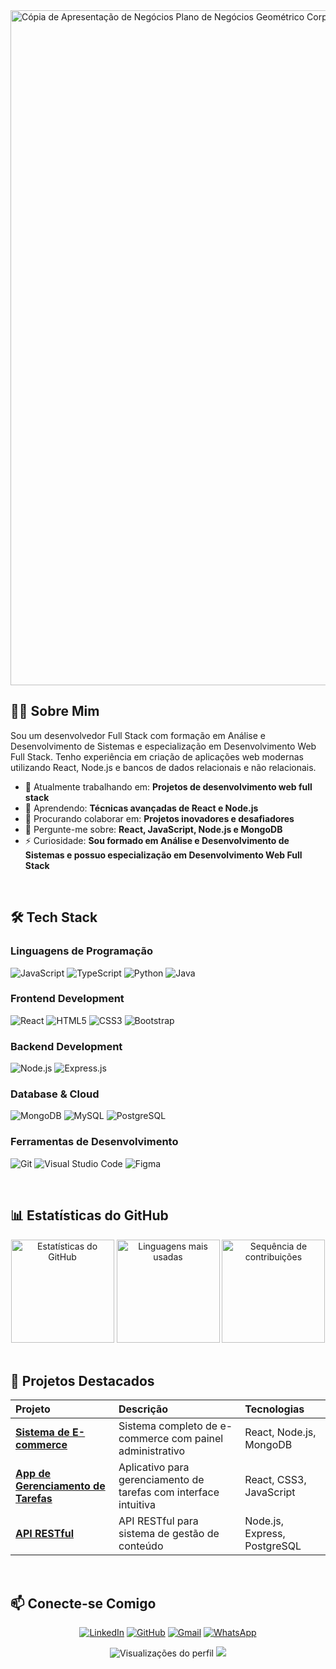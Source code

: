  <img width="1920" height="1080" alt="Cópia de Apresentação de Negócios Plano de Negócios Geométrico Corporativo Verde Preto e Branco (6)" src="https://github.com/user-attachments/assets/8e18d760-dd77-4fb7-9252-b15e900a7eb6" />

## 👨‍💻 Sobre Mim

Sou um desenvolvedor Full Stack com formação em Análise e Desenvolvimento de Sistemas e especialização em Desenvolvimento Web Full Stack. Tenho experiência em criação de aplicações web modernas utilizando React, Node.js e bancos de dados relacionais e não relacionais.

- 🔭 Atualmente trabalhando em: **Projetos de desenvolvimento web full stack**
- 🌱 Aprendendo: **Técnicas avançadas de React e Node.js**
- 👯 Procurando colaborar em: **Projetos inovadores e desafiadores**
- 💬 Pergunte-me sobre: **React, JavaScript, Node.js e MongoDB**
- ⚡ Curiosidade: **Sou formado em Análise e Desenvolvimento de Sistemas e possuo especialização em Desenvolvimento Web Full Stack**

<br />

## 🛠️ Tech Stack

### Linguagens de Programação
![JavaScript](https://img.shields.io/badge/JavaScript-F7DF1E?style=for-the-badge&logo=javascript&logoColor=black)
![TypeScript](https://img.shields.io/badge/TypeScript-007ACC?style=for-the-badge&logo=typescript&logoColor=white)
![Python](https://img.shields.io/badge/Python-3776AB?style=for-the-badge&logo=python&logoColor=white)
![Java](https://img.shields.io/badge/Java-ED8B00?style=for-the-badge&logo=openjdk&logoColor=white)

### Frontend Development
![React](https://img.shields.io/badge/React-20232A?style=for-the-badge&logo=react&logoColor=61DAFB)
![HTML5](https://img.shields.io/badge/HTML5-E34F26?style=for-the-badge&logo=html5&logoColor=white)
![CSS3](https://img.shields.io/badge/CSS3-1572B6?style=for-the-badge&logo=css3&logoColor=white)
![Bootstrap](https://img.shields.io/badge/Bootstrap-563D7C?style=for-the-badge&logo=bootstrap&logoColor=white)

### Backend Development
![Node.js](https://img.shields.io/badge/Node.js-339933?style=for-the-badge&logo=nodedotjs&logoColor=white)
![Express.js](https://img.shields.io/badge/Express.js-000000?style=for-the-badge&logo=express&logoColor=white)

### Database & Cloud
![MongoDB](https://img.shields.io/badge/MongoDB-4EA94B?style=for-the-badge&logo=mongodb&logoColor=white)
![MySQL](https://img.shields.io/badge/MySQL-00000F?style=for-the-badge&logo=mysql&logoColor=white)
![PostgreSQL](https://img.shields.io/badge/PostgreSQL-316192?style=for-the-badge&logo=postgresql&logoColor=white)

### Ferramentas de Desenvolvimento
![Git](https://img.shields.io/badge/Git-F05032?style=for-the-badge&logo=git&logoColor=white)
![Visual Studio Code](https://img.shields.io/badge/Visual_Studio_Code-0078D4?style=for-the-badge&logo=visual%20studio%20code&logoColor=white)
![Figma](https://img.shields.io/badge/Figma-F24E1E?style=for-the-badge&logo=figma&logoColor=white)

<br />

## 📊 Estatísticas do GitHub

<div align="center">
  
  <img src="https://github-readme-stats.vercel.app/api?username=clayveralexssander&show_icons=true&theme=radical&hide_border=true" alt="Estatísticas do GitHub" height="165" />
  <img src="https://github-readme-stats.vercel.app/api/top-langs/?username=clayveralexssander&theme=radical&hide_border=true&layout=compact" alt="Linguagens mais usadas" height="165" />
  <img src="https://github-readme-streak-stats.herokuapp.com/?user=clayveralexssander&theme=radical&hide_border=true" alt="Sequência de contribuições" height="165" />

</div>

<br />

## 🌟 Projetos Destacados

| Projeto | Descrição | Tecnologias |
| :--- | :--- | :--- |
| [**Sistema de E-commerce**](https://github.com/clayveralexssander/ecommerce-system) | Sistema completo de e-commerce com painel administrativo | React, Node.js, MongoDB |
| [**App de Gerenciamento de Tarefas**](https://github.com/clayveralexssander/task-manager) | Aplicativo para gerenciamento de tarefas com interface intuitiva | React, CSS3, JavaScript |
| [**API RESTful**](https://github.com/clayveralexssander/rest-api) | API RESTful para sistema de gestão de conteúdo | Node.js, Express, PostgreSQL |

<br />

## 📫 Conecte-se Comigo

<div align="center">
  
  [![LinkedIn](https://img.shields.io/badge/LinkedIn-0077B5?style=for-the-badge&logo=linkedin&logoColor=white)](https://www.linkedin.com/in/clayver-alexssander-ferreira-de-oliveira-56393234a/)
  [![GitHub](https://img.shields.io/badge/GitHub-100000?style=for-the-badge&logo=github&logoColor=white)](https://github.com/clayveralexssander)
  [![Gmail](https://img.shields.io/badge/Gmail-D14836?style=for-the-badge&logo=gmail&logoColor=white)](mailto:clayveralexssander@gmail.com)
  [![WhatsApp](https://img.shields.io/badge/WhatsApp-25D366?style=for-the-badge&logo=whatsapp&logoColor=white)](https://wa.me/SEUNUMERO)

</div>

<div align="center">
  
  <img src="https://komarev.com/ghpvc/?username=clayveralexssander&style=for-the-badge&color=27F7D6" alt="Visualizações do perfil" />
  
  <img src="https://capsule-render.vercel.app/api?type=waving&color=gradient&height=100&section=footer&animation=fadeIn" />
  
</div>
